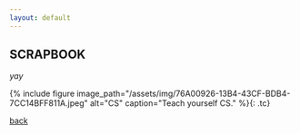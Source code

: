 ```yaml
---
layout: default
---
```


## SCRAPBOOK

_yay_

{% include figure image_path="/assets/img/76A00926-13B4-43CF-BDB4-7CC14BFF811A.jpeg" alt="CS" caption="Teach yourself CS." %}{: .tc}

[back](./)
